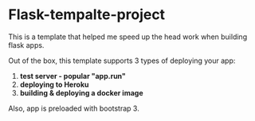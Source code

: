 # Flask-tempalte-project

This is a template that helped me speed up the head work when building flask apps.

Out of the box, this template supports 3 types of deploying your app:

1. **test server - popular "app.run"**
2. **deploying to Heroku**
3. **building & deploying a docker image**


Also, app is preloaded with bootstrap 3.
